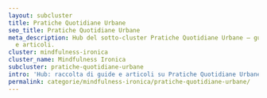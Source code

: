 ```yaml
---
layout: subcluster
title: Pratiche Quotidiane Urbane
seo_title: Pratiche Quotidiane Urbane
meta_description: Hub del sotto-cluster Pratiche Quotidiane Urbane — guide essenziali
  e articoli.
cluster: mindfulness-ironica
cluster_name: Mindfulness Ironica
subcluster: pratiche-quotidiane-urbane
intro: 'Hub: raccolta di guide e articoli su Pratiche Quotidiane Urbane.'
permalink: categorie/mindfulness-ironica/pratiche-quotidiane-urbane/
---
```


